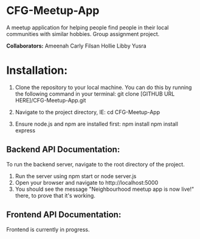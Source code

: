 # CFG-Meetup-App
A meetup application for helping people find people in their local communities with similar hobbies. Group assignment project.

**Collaborators:**
Ameenah
Carly
Filsan
Hollie
Libby
Yusra

# Installation:
1. Clone the repository to your local machine. You can do this by running the following command in your terminal:
git clone [GITHUB URL HERE]/CFG-Meetup-App.git

2. Navigate to the project directory, IE:
cd CFG-Meetup-App

3. Ensure node.js and npm are installed first:
npm install
npm install express


## Backend API Documentation:

To run the backend server, navigate to the root directory of the project.

 1. Run the server using npm start or node server.js
 2. Open your browser and navigate to http://localhost:5000
 3. You should see the message "Neighbourhood meetup app is now live!" there, to prove that it's working.

 ## Frontend API Documentation:

 Frontend is currently in progress. 
